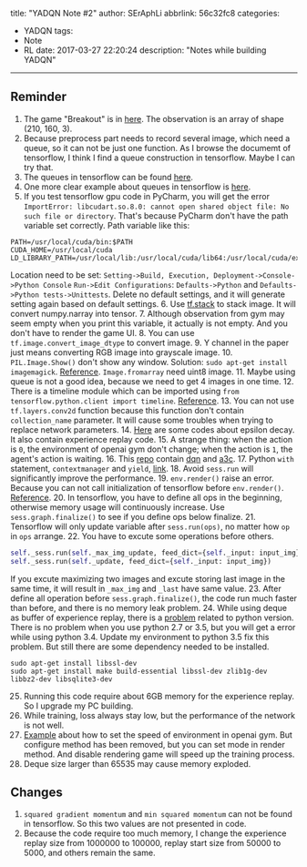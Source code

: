 title: "YADQN Note #2"
author: SErAphLi
abbrlink: 56c32fc8
categories:
  - YADQN
tags:
  - Note
  - RL
date: 2017-03-27 22:20:24
description: "Notes while building YADQN"
---

## Reminder

1. The game "Breakout" is in [here][1]. The observation is an array of shape (210, 160, 3).
2. Because preprocess part needs to record several image, which need a queue, so it can not be just one function. As I browse the documemt of tensorflow, I think I find a queue construction in tensorflow. Maybe I can try that.
3. The queues in tensorflow can be found [here][2].
4. One more clear example about queues in tensorflow is [here][3].
5. If you test tensorflow gpu code in PyCharm, you will get the error `ImportError: libcudart.so.8.0: cannot open shared object file: No such file or directory`. That's because PyCharm don't have the path variable set correctly. Path variable like this:
  ```
  PATH=/usr/local/cuda/bin:$PATH
  CUDA_HOME=/usr/local/cuda
  LD_LIBRARY_PATH=/usr/local/lib:/usr/local/cuda/lib64:/usr/local/cuda/extras/CUPTI/lib64:$LD_LIBRARY_PATH
  ```
  Location need to be set:
  `Setting->Build, Execution, Deployment->Console->Python Console`
  `Run->Edit Configurations`: `Defaults->Python` and `Defaults->Python tests->Unittests`. Delete no default settings, and it will generate setting again based on default settings.
6. Use [tf.stack][4] to stack image. It will convert numpy.narray into tensor.
7. Although observation from gym may seem empty when you print this variable, it actually is not empty. And you don't have to render the game UI.
8. You can use `tf.image.convert_image_dtype` to convert image.
9. Y channel in the paper just means converting RGB image into grayscale image.
10. `PIL.Image.Show()` don't show any window. Solution: `sudo apt-get install imagemagick`. [Reference][5]. `Image.fromarray` need uint8 image.
11. Maybe using queue is not a good idea, because we need to get 4 images in one time.
12. There is a timeline module which can be imported using `from tensorflow.python.client import timeline`. [Reference][6].
13. You can not use `tf.layers.conv2d` function because this function don't contain `collection_name` parameter. It will cause some troubles when trying to replace network parameters.
14. [Here][7] are some codes about epsilon decay. It also contain experience replay code.
15. A strange thing: when the action is `0`, the environment of openai gym don't change; when the action is `1`, the agent's action is waiting.
16. This [repo][8] contain [dqn][9] and [a3c][10].
17. Python `with` statement, `contextmanager` and `yield`, [link][11].
18. Avoid `sess.run` will significantly improve the performance.
19. `env.render()` raise an error. Because you can not call initialization of tensorflow before `env.render()`. [Reference][12].
20. In tensorflow, you have to define all ops in the beginning, otherwise memory usage will continuously increase. Use `sess.graph.finalize()` to see if you define ops below finalize.
21. Tensorflow will only update variable after `sess.run(ops)`, no matter how `op` in `ops` arrange.
22. You have to excute some operations before others.
  ```python
  self._sess.run(self._max_img_update, feed_dict={self._input: input_img})
  self._sess.run(self._update, feed_dict={self._input: input_img})
  ```
  If you excute maximizing two images and excute storing last image in the same time, it will result in `_max_img` and `_last` have same value.
23. After define all operation before `sess.graph.finalize()`, the code run much faster than before, and there is no memory leak problem.
24. While using deque as buffer of experience replay, there is a [problem][13] related to python version. There is no problem when you use python 2.7 or 3.5, but you will get a error while using python 3.4. Update my environment to python 3.5 fix this problem. But still there are some dependency needed to be installed.
  ```
  sudo apt-get install libssl-dev
  sudo apt-get install make build-essential libssl-dev zlib1g-dev libbz2-dev libsqlite3-dev
  ```
25. Running this code require about 6GB memory for the experience replay. So I upgrade my PC building.
26. While training, loss always stay low, but the performance of the network is not well.
27. [Example][14] about how to set the speed of environment in openai gym. But configure method has been removed, but you can set mode in render method. And disable rendering game will speed up the training process.
28. Deque size larger than 65535 may cause memory exploded.

## Changes

1. `squared gradient momentum` and `min squared momentum` can not be found in tensorflow. So this two values are not presented in code.
2. Because the code require too much memory, I change the experience replay size from 1000000 to 100000, replay start size from 50000 to 5000, and others remain the same.

[1]: https://gym.openai.com/envs/Breakout-v0
[2]: https://www.tensorflow.org/programmers_guide/threading_and_queues
[3]: http://www.voidcn.com/blog/lujiandong1/article/p-6325966.html
[4]: https://www.tensorflow.org/api_docs/python/tf/stack
[5]: http://stackoverflow.com/questions/16279441/image-show-wont-display-the-picture
[6]: http://www.cnblogs.com/xuchenCN/p/5888646.html
[7]: http://web.stanford.edu/class/cs20si/lectures/slides_14.pdf
[8]: https://github.com/ppwwyyxx/tensorpack
[9]: https://github.com/ppwwyyxx/tensorpack/tree/master/examples/DeepQNetwork
[10]: https://github.com/ppwwyyxx/tensorpack/tree/master/examples/A3C-Gym
[11]: http://preshing.com/20110920/the-python-with-statement-by-example/
[12]: https://github.com/openai/gym/issues/418
[13]: http://stackoverflow.com/questions/40181284/how-to-get-random-sample-from-deque-in-python-3
[14]: https://github.com/openai/gym/issues/185
